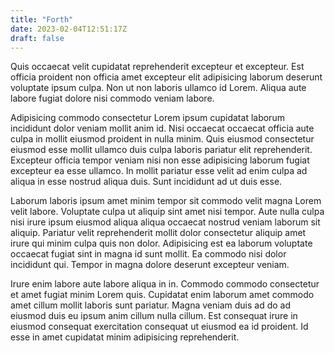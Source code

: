 ```yaml
---
title: "Forth"
date: 2023-02-04T12:51:17Z
draft: false
---
```



Quis occaecat velit cupidatat reprehenderit excepteur et excepteur. Est officia proident non officia amet excepteur elit adipisicing laborum deserunt voluptate ipsum culpa. Non ut non laboris ullamco id Lorem. Aliqua aute labore fugiat dolore nisi commodo veniam labore.

Adipisicing commodo consectetur Lorem ipsum cupidatat laborum incididunt dolor veniam mollit anim id. Nisi occaecat occaecat officia aute culpa in mollit eiusmod proident in nulla minim. Quis eiusmod consectetur eiusmod esse mollit ullamco duis culpa laboris pariatur elit reprehenderit. Excepteur officia tempor veniam nisi non esse adipisicing laborum fugiat excepteur ea esse ullamco. In mollit pariatur esse velit ad enim culpa ad aliqua in esse nostrud aliqua duis. Sunt incididunt ad ut duis esse.

Laborum laboris ipsum amet minim tempor sit commodo velit magna Lorem velit labore. Voluptate culpa ut aliquip sint amet nisi tempor. Aute nulla culpa nisi irure ipsum eiusmod aliqua aliqua occaecat nostrud veniam laborum sit aliquip. Pariatur velit reprehenderit mollit dolor consectetur aliquip amet irure qui minim culpa quis non dolor. Adipisicing est ea laborum voluptate occaecat fugiat sint in magna id sunt mollit. Ea commodo nisi dolor incididunt qui. Tempor in magna dolore deserunt excepteur veniam.

Irure enim labore aute labore aliqua in in. Commodo commodo consectetur et amet fugiat minim Lorem quis. Cupidatat enim laborum amet commodo amet cillum mollit laboris sunt pariatur. Magna veniam duis ad do ad eiusmod duis eu ipsum anim cillum nulla cillum. Est consequat irure in eiusmod consequat exercitation consequat ut eiusmod ea id proident. Id esse in amet cupidatat minim adipisicing reprehenderit.